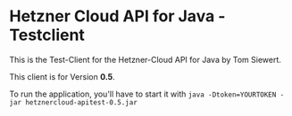 Hetzner Cloud API for Java - Testclient
==========================

This is the Test-Client for the Hetzner-Cloud API for Java by Tom Siewert.

This client is for Version **0.5**.

To run the application, you'll have to start it with ``java -Dtoken=YOURTOKEN -jar hetznercloud-apitest-0.5.jar``